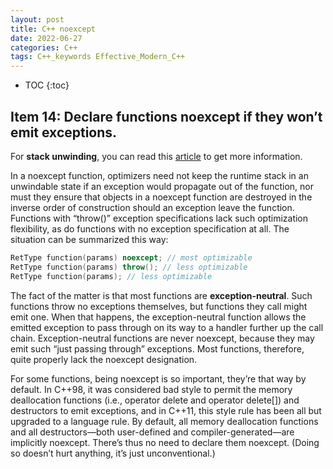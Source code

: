 ```yaml
---
layout: post
title: C++ noexcept
date: 2022-06-27
categories: C++
tags: C++_keywords Effective_Modern_C++
---
```


* TOC
{:toc}

## Item 14: Declare functions noexcept if they won’t emit exceptions.

For **stack unwinding**, you can read this [article](https://docs.microsoft.com/en-us/cpp/cpp/exceptions-and-stack-unwinding-in-cpp?view=msvc-170) to get more information.

In a noexcept function, optimizers need not keep the runtime stack in an unwindable state if an exception would propagate out of the function, nor must they ensure that objects in a noexcept function are destroyed in the inverse order of construction should an exception leave the function. Functions with “throw()” exception specifications lack such optimization flexibility, as do functions with no exception specification at all. The situation can be summarized this way:

```cpp
RetType function(params) noexcept; // most optimizable
RetType function(params) throw(); // less optimizable
RetType function(params); // less optimizable
```

The fact of the matter is that most functions are **exception-neutral**. Such functions throw no exceptions themselves, but functions they call might emit one. When that happens, the exception-neutral function allows the emitted exception to pass through on its way to a handler further up the call chain. Exception-neutral functions are never noexcept, because they may emit such “just passing through” exceptions. Most functions, therefore, quite properly lack the noexcept designation.

For some functions, being noexcept is so important, they’re that way by default. In C++98, it was considered bad style to permit the memory deallocation functions (i.e., operator delete and operator delete[]) and destructors to emit exceptions, and in C++11, this style rule has been all but upgraded to a language rule. By default, all memory deallocation functions and all destructors—both user-defined and compiler-generated—are implicitly noexcept. There’s thus no need to declare them noexcept. (Doing so doesn’t hurt anything, it’s just unconventional.)
